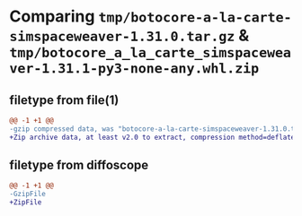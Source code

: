 # Comparing `tmp/botocore-a-la-carte-simspaceweaver-1.31.0.tar.gz` & `tmp/botocore_a_la_carte_simspaceweaver-1.31.1-py3-none-any.whl.zip`

## filetype from file(1)

```diff
@@ -1 +1 @@
-gzip compressed data, was "botocore-a-la-carte-simspaceweaver-1.31.0.tar", last modified: Fri Jul  7 01:44:29 2023, max compression
+Zip archive data, at least v2.0 to extract, compression method=deflate
```

## filetype from diffoscope

```diff
@@ -1 +1 @@
-GzipFile
+ZipFile
```

